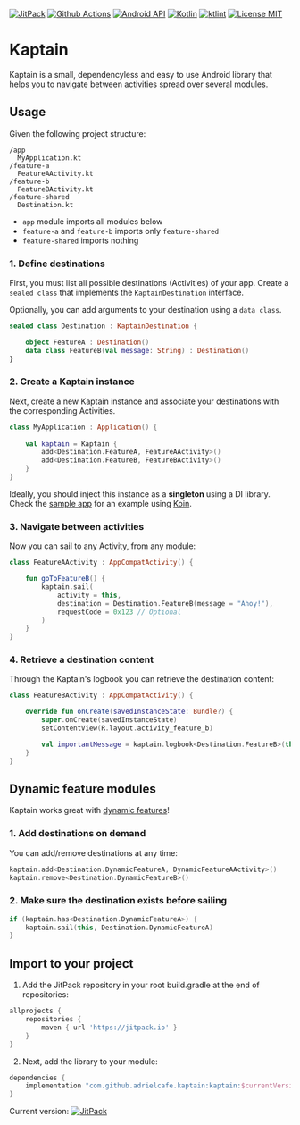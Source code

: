 [![JitPack](https://img.shields.io/jitpack/v/github/adrielcafe/kaptain.svg?style=for-the-badge)](https://jitpack.io/#adrielcafe/kaptain)
[![Github Actions](https://img.shields.io/github/workflow/status/adrielcafe/kaptain/main/master?style=for-the-badge)](https://github.com/adrielcafe/kaptain/actions)
[![Android API](https://img.shields.io/badge/api-16%2B-yellowgreen.svg?style=for-the-badge)](https://android-arsenal.com/api?level=16)
[![Kotlin](https://img.shields.io/github/languages/top/adrielcafe/kaptain.svg?style=for-the-badge&color=orange)](https://kotlinlang.org/)
[![ktlint](https://img.shields.io/badge/code%20style-%E2%9D%A4-FF4081.svg?style=for-the-badge)](https://ktlint.github.io/)
[![License MIT](https://img.shields.io/github/license/adrielcafe/kaptain.svg?style=for-the-badge&color=yellow)](https://opensource.org/licenses/MIT)

# Kaptain
Kaptain is a small, dependencyless and easy to use Android library that helps you to navigate between activities spread over several modules.

## Usage

Given the following project structure:
```
/app
  MyApplication.kt
/feature-a
  FeatureAActivity.kt
/feature-b
  FeatureBActivity.kt
/feature-shared
  Destination.kt
```

* `app` module imports all modules below
* `feature-a` and `feature-b` imports only `feature-shared`
* `feature-shared` imports nothing

### 1. Define destinations
First, you must list all possible destinations (Activities) of your app. Create a `sealed class` that implements the `KaptainDestination` interface.

Optionally, you can add arguments to your destination using a `data class`.

```kotlin
sealed class Destination : KaptainDestination {

    object FeatureA : Destination()
    data class FeatureB(val message: String) : Destination()
}
```

### 2. Create a Kaptain instance
Next, create a new Kaptain instance and associate your destinations with the corresponding Activities. 

```kotlin
class MyApplication : Application() {
    
    val kaptain = Kaptain {
        add<Destination.FeatureA, FeatureAActivity>()
        add<Destination.FeatureB, FeatureBActivity>()
    }
}
```

Ideally, you should inject this instance as a **singleton** using a DI library. Check the [sample app](https://github.com/adrielcafe/kaptain/blob/master/sample/src/main/java/cafe/adriel/kaptain/sample/App.kt) for an example using [Koin](https://github.com/InsertKoinIO/koin/).

### 3. Navigate between activities
Now you can sail to any Activity, from any module:

```kotlin
class FeatureAActivity : AppCompatActivity() {

    fun goToFeatureB() {
        kaptain.sail(
            activity = this,
            destination = Destination.FeatureB(message = "Ahoy!"),
            requestCode = 0x123 // Optional
        )
    }
}
```

### 4. Retrieve a destination content
Through the Kaptain's logbook you can retrieve the destination content:

```kotlin
class FeatureBActivity : AppCompatActivity() {

    override fun onCreate(savedInstanceState: Bundle?) {
        super.onCreate(savedInstanceState)
        setContentView(R.layout.activity_feature_b)

        val importantMessage = kaptain.logbook<Destination.FeatureB>(this)?.message
    }
}
```

## Dynamic feature modules
Kaptain works great with [dynamic features](https://developer.android.com/guide/app-bundle/dynamic-delivery)!

### 1. Add destinations on demand
You can add/remove destinations at any time:

```kotlin
kaptain.add<Destination.DynamicFeatureA, DynamicFeatureAActivity>()
kaptain.remove<Destination.DynamicFeatureB>()
```

### 2. Make sure the destination exists before sailing
```kotlin
if (kaptain.has<Destination.DynamicFeatureA>) {
    kaptain.sail(this, Destination.DynamicFeatureA)
}
```

## Import to your project
1. Add the JitPack repository in your root build.gradle at the end of repositories:
```gradle
allprojects {
    repositories {
        maven { url 'https://jitpack.io' }
    }
}
```

2. Next, add the library to your module:
```gradle
dependencies {
    implementation "com.github.adrielcafe.kaptain:kaptain:$currentVersion"
}
```
Current version: [![JitPack](https://img.shields.io/jitpack/v/github/adrielcafe/kaptain.svg?style=flat-square)](https://jitpack.io/#adrielcafe/kaptain)